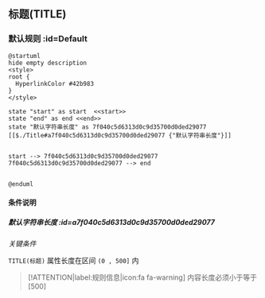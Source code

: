## 标题(TITLE) <!-- {docsify-ignore-all} -->

   

### 默认规则 :id=Default

```plantuml
@startuml
hide empty description
<style>
root {
  HyperlinkColor #42b983
}
</style>

state "start" as start  <<start>>
state "end" as end <<end>>
state "默认字符串长度" as 7f040c5d6313d0c9d35700d0ded29077 [[$./Title#a7f040c5d6313d0c9d35700d0ded29077 {"默认字符串长度"}]]


start --> 7f040c5d6313d0c9d35700d0ded29077 
7f040c5d6313d0c9d35700d0ded29077 --> end 


@enduml
```

#### 条件说明

##### 默认字符串长度 :id=a7f040c5d6313d0c9d35700d0ded29077


*关键条件*


`TITLE(标题)` 属性长度在区间 `(0 , 500]` 内

> [!ATTENTION|label:规则信息|icon:fa fa-warning]
> 内容长度必须小于等于[500]







